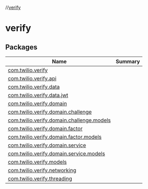 //[verify](index.md)



# verify  


## Packages  
  
|  Name|  Summary| 
|---|---|
| [com.twilio.verify](com.twilio.verify/index.md) | 
| [com.twilio.verify.api](com.twilio.verify.api.md) | 
| [com.twilio.verify.data](com.twilio.verify.data/index.md) | 
| [com.twilio.verify.data.jwt](com.twilio.verify.data.jwt/index.md) | 
| [com.twilio.verify.domain](com.twilio.verify.domain.md) | 
| [com.twilio.verify.domain.challenge](com.twilio.verify.domain.challenge.md) | 
| [com.twilio.verify.domain.challenge.models](com.twilio.verify.domain.challenge.models.md) | 
| [com.twilio.verify.domain.factor](com.twilio.verify.domain.factor.md) | 
| [com.twilio.verify.domain.factor.models](com.twilio.verify.domain.factor.models.md) | 
| [com.twilio.verify.domain.service](com.twilio.verify.domain.service.md) | 
| [com.twilio.verify.domain.service.models](com.twilio.verify.domain.service.models.md) | 
| [com.twilio.verify.models](com.twilio.verify.models/index.md) | 
| [com.twilio.verify.networking](com.twilio.verify.networking/index.md) | 
| [com.twilio.verify.threading](com.twilio.verify.threading/index.md) | 


